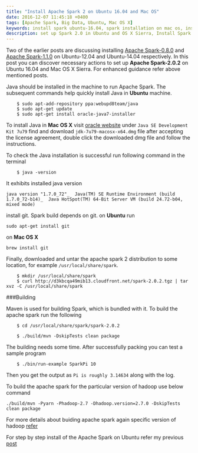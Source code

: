```yaml
---
title: "Install Apache Spark 2 on Ubuntu 16.04 and Mac OS"
date: 2016-12-07 11:45:18 +0400
tags: [Apache Spark, Big Data, Ubuntu, Mac OS X]
keywords: install spark ubuntu-16.04, spark installation on mac os, installing spark on linux, installing apache spark 2.0, spark-2.0.2 installation, apache spark 2 installation on unix, install spark in ubuntu Mac OS X, how to install apache spark 2, apache spark cluster on Mac OS X, install spark ubuntu 16.04, spark on OS X Yosemite, install spark on Ubuntu server, spark ubuntu LTS install, spark-2 setup tutorial, spark 2 single machine, spark 2 setup ubuntu machine
description: set up Spark 2.0 in Ubuntu and OS X Sierra, Install Spark 2 on MAC OS, Apache Spark 2 set up in Linux
---
```

Two of the earlier posts are discussing installing [Apache Spark-0.8.0](/blog/2013/11/26/installing-apache-spark-on-ubuntu-1204/) and [Apache Spark-1.1.0](/blog/2014/10/31/install-apache-spark-on-ubuntu-14-dot-04/) on Ubuntu-12.04 and Ubuntu-14.04 respectively. In this post you can discover necessary actions to set up **Apache Spark-2.0.2** on Ubuntu 16.04 and Mac OS X Sierra. For enhanced guidance refer above mentioned posts.
<!--more--> 

Java should be installed in the machine to run Apache Spark. The subsequent commands help quickly install Java in **Ubuntu** machine.
```
	$ sudo apt-add-repository ppa:webupd8team/java
	$ sudo apt-get update
	$ sudo apt-get install oracle-java7-installer
```

To install Java in **Mac OS X** visit [oracle website](http://www.oracle.com/technetwork/java/javase/downloads/jdk7-downloads-1880260.html
) under `Java SE Development Kit 7u79` find and download `jdk-7u79-macosx-x64.dmg` file after accepting the license agreement, double click the downloaded dmg file and follow the instructions.

To check the Java installation is successful run following command in the terminal
```
	$ java -version
```
It exhibits installed java version

`
java version "1.7.0_72"_ 
Java(TM) SE Runtime Environment (build 1.7.0_72-b14)_ 
Java HotSpot(TM) 64-Bit Server VM (build 24.72-b04, mixed mode)
`

install git. Spark build depends on git. 
on **Ubuntu** run 
```
sudo apt-get install git
```
on **Mac OS X**
```
brew install git
```

Finally, downloaded and untar the apache spark 2 distribution to some location, for example `/usr/local/share/spark`.
```
	$ mkdir /usr/local/share/spark
	$ curl http://d3kbcqa49mib13.cloudfront.net/spark-2.0.2.tgz | tar xvz -C /usr/local/share/spark
```
###Building

Maven is used for building Spark, which is bundled with it. To build the apache spark run the following
```
	$ cd /usr/local/share/spark/spark-2.0.2

	$ ./build/mvn -DskipTests clean package
```
The building needs some time. After successfully packing you can test a sample program
```
	$ ./bin/run-example SparkPi 10
```
Then you get the output as `Pi is roughly 3.14634` along with the log. 

To build the apache spark for the particular version of hadoop use below command

```
./build/mvn -Pyarn -Phadoop-2.7 -Dhadoop.version=2.7.0 -DskipTests clean package
```
For more details about buiding apache spark again specific version of hadoop [refer](http://spark.apache.org/docs/latest/building-spark.html#specifying-the-hadoop-version) 

For step by step install of the Apache Spark on Ubuntu refer my previous [post](/blog/2014/10/31/install-apache-spark-on-ubuntu-14-dot-04/)
